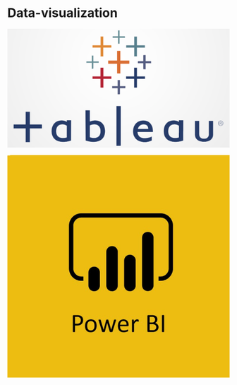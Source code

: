 # Data-visualization

<p align="center"><img src=tableau.png></p>
<p align="center"><img src=PowerBI.jpg></p>
